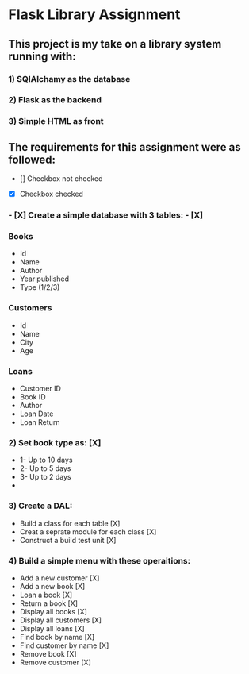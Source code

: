 # Flask Library Assignment

## This project is my take on a library system running with:
### 1) SQlAlchamy as the database
### 2) Flask as the backend
### 3) Simple HTML as front

## The requirements for this assignment were as followed:
 - [] Checkbox not checked
 - [X] Checkbox checked

### - [X] Create a simple database with 3 tables: - [X]

### Books 
* Id
* Name
* Author
* Year published
* Type (1/2/3)

### Customers
* Id
* Name
* City
* Age

### Loans 
* Customer ID
* Book ID
* Author
* Loan Date
* Loan Return

### 2) Set book type as: [X]
* 1- Up to 10 days
* 2- Up to 5 days
* 3- Up to 2 days
* 
### 3) Create a DAL: 
* Build a class for each table [X]
* Creat a seprate module for each class [X]
* Construct a build test unit [X]
### 4) Build a simple menu with these operaitions:
* Add a new customer [X]
* Add a new book [X]
* Loan a book [X]
* Return a book [X]
* Display all books [X]
* Display all customers [X]
* Display all loans [X]
* Find book by name [X]
* Find customer by name [X]
* Remove book [X]
* Remove customer [X]






